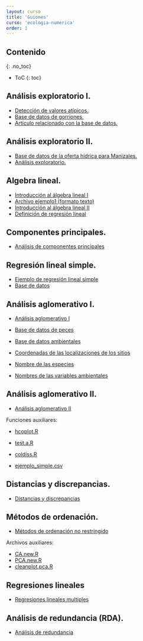 ```yaml
---
layout: curso
title: 'Guiones'
curso: 'ecologia-numerica'
order: 1
---
```



## Contenido
{: .no_toc}

* ToC
{: toc}

## Análisis exploratorio I.

- [Detección de valores atípicos.](./guiones/RCodeZuurIenoElphick_I.html)
- [Base de datos de gorriones.](./bases_datos/SparrowsElphick.txt)
- [Artículo relacionado con la base de datos.](./docs/Gjerdrum_etal_Auk_SSTS_Habitat_modelling.pdf)

## Análisis exploratorio II.

- [Base de datos de la oferta hídrica para Manizales.](./bases_datos/OFERTA_H_DRICA_CUENCAS_MANIZALES_-_TABULADA.csv)
- [Análisis exploratorio.](./guiones/lectura_oferta_hidrica.html)


## Algebra lineal.

- [Introducción al álgebra lineal I](./guiones/algebra_lineal.html)
- [Archivo ejemplo1 (formato texto)](./guiones/ejemplo1.txt)
- [Introducción al álgebra lineal II](./guiones/algebra_lineal2.html)
- [Definición de regresión lineal](./guiones/regresion_lineal.html)

## Componentes principales.

- [Análisis de componentes principales](./guiones/componentes_principales2.html)

## Regresión lineal simple.

- [Ejemplo de regresión lineal simple](./guiones/simula_regresion.html)
- [Base de datos](./bases_datos/datos_Longnose.txt)

## Análisis aglomerativo I.

* [Análisis aglomerativo I](./guiones/cluster1.html)

* [Base de datos de peces](./bases_datos/peces.csv)
* [Base de datos ambientales](./bases_datos/ambientales.csv)
* [Coordenadas de las localizaciones de los sitios](./bases_datos/localidades.csv)
* [Nombre de las especies](./bases_datos/nombresdeespecies.csv)
* [Nombres de las variables ambientales](./bases_datos/Nombresdevariablesambientales.csv)

## Análisis aglomerativo II.

- [Análisis aglomerativo II](./guiones/cluster3.html)

Funciones auxiliares:
- [hcoplot.R](./guiones/hcoplot.R)
- [test.a.R](./guiones/test.a.R)
- [coldiss.R](./guiones/coldiss.R)

- [ejemplo_simple.csv](./guiones/ejemplo_simple.csv)

## Distancias y discrepancias.

- [Distancias y discrepancias](./guiones/distancias_disimilitudes_matriz_discrepancia.html)

## Métodos de ordenación.

- [Métodos de ordenación no restringido](./guiones/ordenacion2.html)

Archivos auxiliares:

- [CA.new.R](./guiones/CA.new.R)
- [PCA.new.R](./guiones/PCA.new.R)
- [cleanplot.pca.R](./guiones/cleanplot.pca.R)

## Regresiones lineales

 - [Regresiones lineales multiples](./guiones/regresiones_lineales.html)

## Análisis de redundancia (RDA).

 - [Análisis de redundancia](./guiones/RDA.html)
